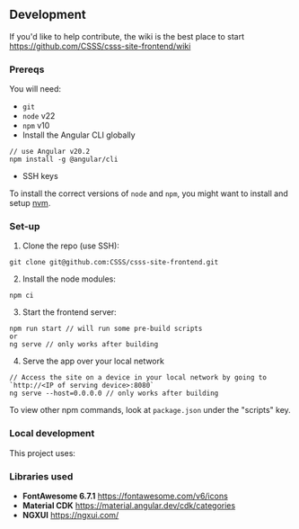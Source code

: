 ## Development
If you'd like to help contribute, the wiki is the best place to start
https://github.com/CSSS/csss-site-frontend/wiki

### Prereqs
You will need:
- `git`
- `node` v22
- `npm` v10
- Install the Angular CLI globally
```
// use Angular v20.2
npm install -g @angular/cli
```
- SSH keys

To install the correct versions of `node` and `npm`, you might want to install and setup [nvm](https://github.com/nvm-sh/nvm).

### Set-up
1. Clone the repo (use SSH):
```
git clone git@github.com:CSSS/csss-site-frontend.git
```
2. Install the node modules:
```
npm ci
```

3. Start the frontend server:
```
npm run start // will run some pre-build scripts
or
ng serve // only works after building
```

4. Serve the app over your local network
```
// Access the site on a device in your local network by going to `http://<IP of serving device>:8080`
ng serve --host=0.0.0.0 // only works after building
```

To view other npm commands, look at `package.json` under the "scripts" key.
### Local development
This project uses:

### Libraries used
* **FontAwesome 6.7.1** https://fontawesome.com/v6/icons
* **Material CDK** https://material.angular.dev/cdk/categories
* **NGXUI** https://ngxui.com/
